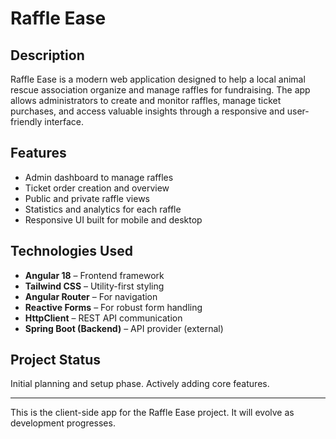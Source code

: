 # Raffle Ease

## Description

Raffle Ease is a modern web application designed to help a local animal rescue association organize and manage raffles for fundraising. The app allows administrators to create and monitor raffles, manage ticket purchases, and access valuable insights through a responsive and user-friendly interface.

## Features

* Admin dashboard to manage raffles
* Ticket order creation and overview
* Public and private raffle views
* Statistics and analytics for each raffle
* Responsive UI built for mobile and desktop

## Technologies Used

* **Angular 18** – Frontend framework
* **Tailwind CSS** – Utility-first styling
* **Angular Router** – For navigation
* **Reactive Forms** – For robust form handling
* **HttpClient** – REST API communication
* **Spring Boot (Backend)** – API provider (external)

## Project Status

Initial planning and setup phase. Actively adding core features.

---

This is the client-side app for the Raffle Ease project. It will evolve as development progresses.
